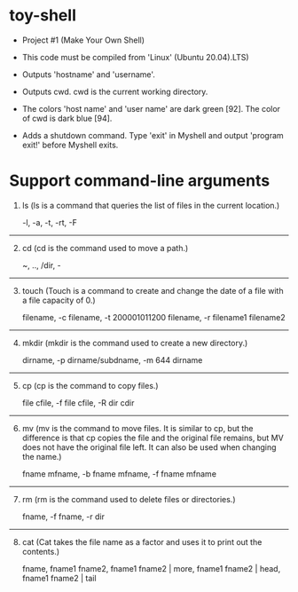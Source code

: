 # toy-shell

* Project #1 (Make Your Own Shell)

* This code must be compiled from 'Linux' (Ubuntu 20.04).LTS)

* Outputs 'hostname' and 'username'.

* Outputs cwd. cwd is the current working directory.

* The colors 'host name' and 'user name' are dark green [92]. The color of cwd is dark blue [94].

* Adds a shutdown command. Type 'exit' in Myshell and output 'program exit!' before Myshell exits.

Support command-line arguments
==============================

1. ls (ls is a command that queries the list of files in the current location.)

    -l, -a, -t, -rt, -F
-------------------------------------------------------------------------------
2. cd (cd is the command used to move a path.)

    ~, .., /dir, -
-------------------------------------------------------------------------------
3. touch (Touch is a command to create and change the date of a file with a file capacity of 0.)

    filename, -c filename, -t 200001011200 filename, -r filename1 filename2
-------------------------------------------------------------------------------
4. mkdir (mkdir is the command used to create a new directory.)

    dirname, -p dirname/subdname, -m 644 dirname
-------------------------------------------------------------------------------
5. cp (cp is the command to copy files.)

    file cfile, -f file cfile, -R dir cdir
-------------------------------------------------------------------------------
6. mv (mv is the command to move files. It is similar to cp, but the difference is that cp copies the file and the original file remains, but MV does not have the original file left. It can also be used when changing the name.)

    fname mfname, -b fname mfname, -f fname mfname
-------------------------------------------------------------------------------
7. rm (rm is the command used to delete files or directories.)

    fname, -f fname, -r dir
-------------------------------------------------------------------------------
8. cat (Cat takes the file name as a factor and uses it to print out the contents.)

    fname, fname1 fname2, fname1 fname2 | more, fname1 fname2 | head, fname1 fname2 | tail
